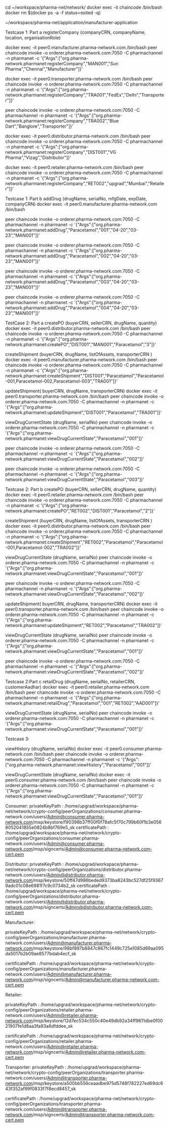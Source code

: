 

cd ~/workspace/pharma-net/network/
docker exec -it chaincode /bin/bash
docker rm $(docker ps -a -f status=exited -q)

~/workspace/pharma-net/application/manufacturer-application

Testcase 1: Part a
registerCompany (companyCRN, companyName, location, organisationRole)

docker exec -it peer0.manufacturer.pharma-network.com /bin/bash 
peer chaincode invoke -o orderer.pharma-network.com:7050 -C pharmachannel -n pharmanet -c '{"Args":["org.pharma-network.pharmanet:registerCompany","MAN001","Sun Pharma","Chennai","Manufacturer"]}' 


docker exec -it peer0.transporter.pharma-network.com /bin/bash
peer chaincode invoke -o orderer.pharma-network.com:7050 -C pharmachannel -n pharmanet -c '{"Args":["org.pharma-network.pharmanet:registerCompany","TRA001","FedEx","Delhi","Transporter"]}' 

peer chaincode invoke -o orderer.pharma-network.com:7050 -C pharmachannel -n pharmanet -c '{"Args":["org.pharma-network.pharmanet:registerCompany","TRA002","Blue Dart","Banglore","Transporter"]}'


docker exec -it peer0.distributor.pharma-network.com /bin/bash
peer chaincode invoke -o orderer.pharma-network.com:7050 -C pharmachannel -n pharmanet -c '{"Args":["org.pharma-network.pharmanet:registerCompany","DIST001","VG Pharma","Vizag","Distributor"]}'


docker exec -it peer0.retailer.pharma-network.com /bin/bash
peer chaincode invoke -o orderer.pharma-network.com:7050 -C pharmachannel -n pharmanet -c '{"Args":["org.pharma-network.pharmanet:registerCompany","RET002","upgrad","Mumbai","Retailer"]}'


Testcase 1: Part b
addDrug (drugName, serialNo, mfgDate, expDate, companyCRN)
docker exec -it peer0.manufacturer.pharma-network.com /bin/bash 

peer chaincode invoke -o orderer.pharma-network.com:7050 -C pharmachannel -n pharmanet -c '{"Args":["org.pharma-network.pharmanet:addDrug","Paracetamol","001","04-20","03-23","MAN001"]}'

peer chaincode invoke -o orderer.pharma-network.com:7050 -C pharmachannel -n pharmanet -c '{"Args":["org.pharma-network.pharmanet:addDrug","Paracetamol","002","04-20","03-23","MAN001"]}'

peer chaincode invoke -o orderer.pharma-network.com:7050 -C pharmachannel -n pharmanet -c '{"Args":["org.pharma-network.pharmanet:addDrug","Paracetamol","003","04-20","03-23","MAN001"]}'

peer chaincode invoke -o orderer.pharma-network.com:7050 -C pharmachannel -n pharmanet -c '{"Args":["org.pharma-network.pharmanet:addDrug","Paracetamol","004","04-20","03-23","MAN001"]}'


TestCase 2: Part a
 createPO (buyerCRN, sellerCRN, drugName, quantity)
docker exec -it peer0.distributor.pharma-network.com /bin/bash
peer chaincode invoke -o orderer.pharma-network.com:7050 -C pharmachannel -n pharmanet -c '{"Args":["org.pharma-network.pharmanet:createPO","DIST001","MAN001","Paracetamol","3"]}'

createShipment (buyerCRN, drugName, listOfAssets, transporterCRN )
docker exec -it peer0.manufacturer.pharma-network.com /bin/bash
peer chaincode invoke -o orderer.pharma-network.com:7050 -C pharmachannel -n pharmanet -c '{"Args":["org.pharma-network.pharmanet:createShipment","DIST001","Paracetamol","Paracetamol-001,Paracetamol-002,Paracetamol-003","TRA001"]}'

updateShipment( buyerCRN, drugName, transporterCRN)
docker exec -it peer0.transporter.pharma-network.com /bin/bash
peer chaincode invoke -o orderer.pharma-network.com:7050 -C pharmachannel -n pharmanet -c '{"Args":["org.pharma-network.pharmanet:updateShipment","DIST001","Paracetamol","TRA001"]}'

viewDrugCurrentState (drugName, serialNo)
peer chaincode invoke -o orderer.pharma-network.com:7050 -C pharmachannel -n pharmanet -c '{"Args":["org.pharma-network.pharmanet:viewDrugCurrentState","Paracetamol","001"]}'

peer chaincode invoke -o orderer.pharma-network.com:7050 -C pharmachannel -n pharmanet -c '{"Args":["org.pharma-network.pharmanet:viewDrugCurrentState","Paracetamol","002"]}'

peer chaincode invoke -o orderer.pharma-network.com:7050 -C pharmachannel -n pharmanet -c '{"Args":["org.pharma-network.pharmanet:viewDrugCurrentState","Paracetamol","003"]}'

Testcase 2: Part b
createPO (buyerCRN, sellerCRN, drugName, quantity)
docker exec -it peer0.retailer.pharma-network.com /bin/bash
peer chaincode invoke -o orderer.pharma-network.com:7050 -C pharmachannel -n pharmanet -c '{"Args":["org.pharma-network.pharmanet:createPO","RET002","DIST001","Paracetamol","2"]}'

createShipment (buyerCRN, drugName, listOfAssets, transporterCRN )
docker exec -it peer0.distributor.pharma-network.com /bin/bash
peer chaincode invoke -o orderer.pharma-network.com:7050 -C pharmachannel -n pharmanet -c '{"Args":["org.pharma-network.pharmanet:createShipment","RET002","Paracetamol","Paracetamol-001,Paracetamol-002","TRA002"]}'

viewDrugCurrentState (drugName, serialNo)
peer chaincode invoke -o orderer.pharma-network.com:7050 -C pharmachannel -n pharmanet -c '{"Args":["org.pharma-network.pharmanet:viewDrugCurrentState","Paracetamol","001"]}'

peer chaincode invoke -o orderer.pharma-network.com:7050 -C pharmachannel -n pharmanet -c '{"Args":["org.pharma-network.pharmanet:viewDrugCurrentState","Paracetamol","002"]}'

updateShipment( buyerCRN, drugName, transporterCRN)
docker exec -it peer0.transporter.pharma-network.com /bin/bash
peer chaincode invoke -o orderer.pharma-network.com:7050 -C pharmachannel -n pharmanet -c '{"Args":["org.pharma-network.pharmanet:updateShipment","RET002","Paracetamol","TRA002"]}'

viewDrugCurrentState (drugName, serialNo)
peer chaincode invoke -o orderer.pharma-network.com:7050 -C pharmachannel -n pharmanet -c '{"Args":["org.pharma-network.pharmanet:viewDrugCurrentState","Paracetamol","001"]}'

peer chaincode invoke -o orderer.pharma-network.com:7050 -C pharmachannel -n pharmanet -c '{"Args":["org.pharma-network.pharmanet:viewDrugCurrentState","Paracetamol","002"]}'


Testcase 2:Part c
retailDrug (drugName, serialNo, retailerCRN, customerAadhar)
docker exec -it peer0.retailer.pharma-network.com /bin/bash
peer chaincode invoke -o orderer.pharma-network.com:7050 -C pharmachannel -n pharmanet -c '{"Args":["org.pharma-network.pharmanet:retailDrug","Paracetamol","001","RET002","AAD001"]}'

viewDrugCurrentState (drugName, serialNo)
peer chaincode invoke -o orderer.pharma-network.com:7050 -C pharmachannel -n pharmanet -c '{"Args":["org.pharma-network.pharmanet:viewDrugCurrentState","Paracetamol","001"]}'

Testcase 3:

viewHistory (drugName, serialNo)
docker exec -it peer0.consumer.pharma-network.com /bin/bash
peer chaincode invoke -o orderer.pharma-network.com:7050 -C pharmachannel -n pharmanet -c '{"Args":["org.pharma-network.pharmanet:viewHistory","Paracetamol","001"]}'

viewDrugCurrentState (drugName, serialNo)
docker exec -it peer0.consumer.pharma-network.com /bin/bash
peer chaincode invoke -o orderer.pharma-network.com:7050 -C pharmachannel -n pharmanet -c '{"Args":["org.pharma-network.pharmanet:viewDrugCurrentState","Paracetamol","001"]}'

Consumer:
privateKeyPath : /home/upgrad/workspace/pharma-net/network/crypto-config/peerOrganizations/consumer.pharma-network.com/users/Admin@consumer.pharma-network.com/msp/keystore/f90398b37ff00f0f78afc5f70c799b60f1b3e0568052041855e0824b8bf769e5_sk
 certificatePath : /home/upgrad/workspace/pharma-net/network/crypto-config/peerOrganizations/consumer.pharma-network.com/users/Admin@consumer.pharma-network.com/msp/signcerts/Admin@consumer.pharma-network.com-cert.pem

Distributor:
privateKeyPath : /home/upgrad/workspace/pharma-net/network/crypto-config/peerOrganizations/distributor.pharma-network.com/users/Admin@distributor.pharma-network.com/msp/keystore/50ff47d986beded9373ba8243bc527df25f93679adc01c08e6981f7c9c0734b2_sk
certificatePath : /home/upgrad/workspace/pharma-net/network/crypto-config/peerOrganizations/distributor.pharma-network.com/users/Admin@distributor.pharma-network.com/msp/signcerts/Admin@distributor.pharma-network.com-cert.pem


Manufacturer:

privateKeyPath : /home/upgrad/workspace/pharma-net/network/crypto-config/peerOrganizations/manufacturer.pharma-network.com/users/Admin@manufacturer.pharma-network.com/msp/keystore/98bf897b8847c867fc1449c725e1085d69aa095da5017b2b09ae8577bdab4ecf_sk

certificatePath : /home/upgrad/workspace/pharma-net/network/crypto-config/peerOrganizations/manufacturer.pharma-network.com/users/Admin@manufacturer.pharma-network.com/msp/signcerts/Admin@manufacturer.pharma-network.com-cert.pem

Retailer:

privateKeyPath : /home/upgrad/workspace/pharma-net/network/crypto-config/peerOrganizations/retailer.pharma-network.com/users/Admin@retailer.pharma-network.com/msp/keystore/12d7ec534c550c40e49db92a34ff9611dbe0f0021907fe1d8aa3fa93a8dfddee_sk

certificatePath : /home/upgrad/workspace/pharma-net/network/crypto-config/peerOrganizations/retailer.pharma-network.com/users/Admin@retailer.pharma-network.com/msp/signcerts/Admin@retailer.pharma-network.com-cert.pem

Transporter:
privateKeyPath : /home/upgrad/workspace/pharma-net/network/crypto-config/peerOrganizations/transporter.pharma-network.com/users/Admin@transporter.pharma-network.com/msp/keystore/a500bb556ceaadbe975d5748f782227ed69dc643f352af99f0833f7f8ecd8457_sk

certificatePath : /home/upgrad/workspace/pharma-net/network/crypto-config/peerOrganizations/transporter.pharma-network.com/users/Admin@transporter.pharma-network.com/msp/signcerts/Admin@transporter.pharma-network.com-cert.pem







